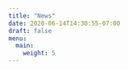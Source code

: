 ```yaml
---
title: "News"
date: 2020-06-14T14:30:55-07:00
draft: false
menu:
  main:
    weight: 5
---
```

